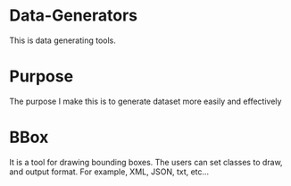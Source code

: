 # Data-Generators
This is data generating tools. 

# Purpose
The purpose I make this is to generate dataset more easily and effectively

# BBox
It is a tool for drawing bounding boxes. The users can set classes to draw, and output format. For example, XML, JSON, txt, etc...
